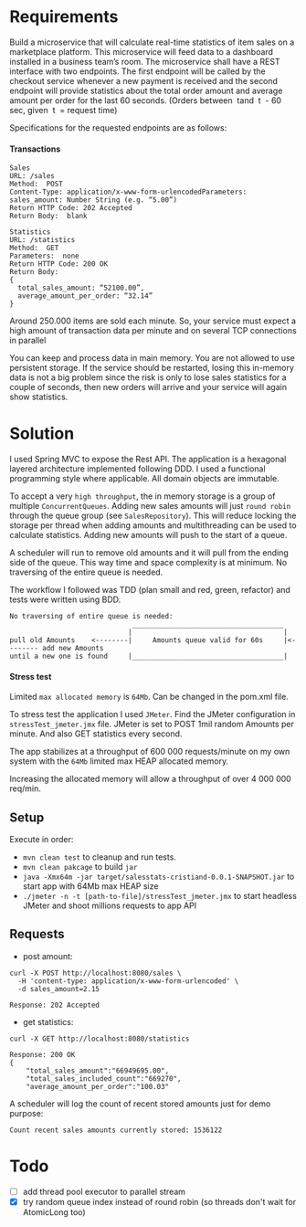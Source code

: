 # Requirements

Build a microservice that will calculate real-time statistics of item sales on a marketplace platform. This microservice will feed data to a dashboard installed in a business team’s room.
The microservice shall have a REST interface with two endpoints. The first endpoint will be called by the checkout service whenever a new payment is received and the second endpoint will provide statistics about the total order amount and average amount per order for the last 60 seconds. (Orders between ​ t ​ and ​ t ​ - 60 sec, given ​ t ​ = request time)

Specifications for the requested endpoints are as follows:

#### Transactions

```
Sales
URL:​ /sales
Method: ​ POST
Content-Type:​ application/x-www-form-urlencodedParameters:
sales_amount: Number String (e.g. “5.00”)
Return HTTP Code:​ 202 Accepted
Return Body: ​ blank
```
```
Statistics
URL:​ /statistics
Method: ​ GET
Parameters: ​ none
Return HTTP Code:​ 200 OK
Return Body:
{
  total_sales_amount: “52100.00”,
  average_amount_per_order: “32.14”
}
```

Around 250.000 items are sold each minute. So, your service must expect a high amount of transaction data per minute and on several TCP connections in parallel

You can keep and process data in main memory. You are not allowed to use persistent storage. If the service should be restarted, losing this in-memory data is not a big problem since the risk is only to lose sales statistics for a couple of seconds, then new orders will arrive and your service will again show statistics.

# Solution

I used Spring MVC to expose the Rest API. The application is a hexagonal layered architecture implemented following DDD. I used a functional programming style where applicable. All domain objects are immutable.

To accept a very `high throughput`, the in memory storage is a group of multiple `ConcurrentQueues`. Adding new sales amounts will just `round robin` through the queue group (see `SalesRepository`). This will reduce locking the storage per thread when adding amounts and multithreading can be used to calculate statistics.
Adding new amounts will push to the start of a queue. 

A scheduler will run to remove old amounts and it will pull from the ending side of the queue. This way time and space complexity is at minimum. No traversing of the entire queue is needed.    

The workflow I followed was TDD (plan small and red, green, refactor) and tests were written using BDD. 


```
No traversing of entire queue is needed:
                              _____________________________________
                             |                                     |
pull old Amounts    <--------|     Amounts queue valid for 60s     |<-------- add new Amounts
until a new one is found     |_____________________________________|
```



#### Stress test

Limited `max allocated memory` is `64Mb`. Can be changed in the pom.xml file.

To stress test the application I used `JMeter`. Find the JMeter configuration in `stressTest_jmeter.jmx` file. JMeter is set to POST 1mil random Amounts per minute. And also GET statistics every second.  

The app stabilizes at a throughput of 600 000 requests/minute on my own system with the `64Mb` limited max HEAP allocated memory.

Increasing the allocated memory will allow a throughput of over 4 000 000 req/min.
   


## Setup

Execute in order:
- `mvn clean test` to cleanup and run tests. 
- `mvn clean pakcage` to build `jar` 
- `java -Xmx64m -jar target/salesstats-cristiand-0.0.1-SNAPSHOT.jar` to start app with 64Mb max HEAP size
- `./jmeter -n -t [path-to-file]/stressTest_jmeter.jmx` to start headless JMeter and shoot millions requests to app API 


## Requests

- post amount:

```
curl -X POST http://localhost:8080/sales \
  -H 'content-type: application/x-www-form-urlencoded' \
  -d sales_amount=2.15
  
Response: 202 Accepted  
```

- get statistics:

```
curl -X GET http://localhost:8080/statistics

Response: 200 OK
{
    "total_sales_amount":"66949695.00",
    "total_sales_included_count":"669270",
    "average_amount_per_order":"100.03"
```

A scheduler will log the count of recent stored amounts just for demo purpose:

```
Count recent sales amounts currently stored: 1536122
```

# Todo

- [ ] add thread pool executor to parallel stream
- [x] try random queue index instead of round robin (so threads don't wait for AtomicLong too)
